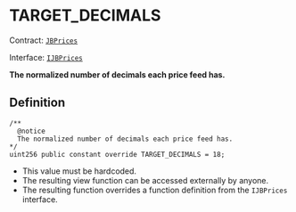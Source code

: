 # TARGET_DECIMALS

Contract: [`JBPrices`](../)

Interface: [`IJBPrices`](../../../interfaces/ijbprices.md)

**The normalized number of decimals each price feed has.**

## Definition

```solidity
/** 
  @notice 
  The normalized number of decimals each price feed has.
*/
uint256 public constant override TARGET_DECIMALS = 18;
```

* This value must be hardcoded.
* The resulting view function can be accessed externally by anyone. 
* The resulting function overrides a function definition from the `IJBPrices` interface.
